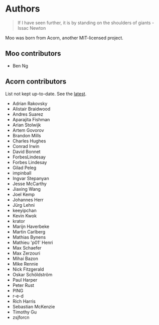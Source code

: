 # Authors

> If I have seen further, it is by standing on the shoulders of giants
> -Issac Newton

Moo was born from Acorn, another MIT-licensed project.

## Moo contributors

 * Ben Ng

## Acorn contributors

List not kept up-to-date. See the [latest](https://github.com/ternjs/acorn/blob/master/AUTHORS).

 * Adrian Rakovsky
 * Alistair Braidwood
 * Andres Suarez
 * Aparajita Fishman
 * Arian Stolwijk
 * Artem Govorov
 * Brandon Mills
 * Charles Hughes
 * Conrad Irwin
 * David Bonnet
 * ForbesLindesay
 * Forbes Lindesay
 * Gilad Peleg
 * impinball
 * Ingvar Stepanyan
 * Jesse McCarthy
 * Jiaxing Wang
 * Joel Kemp
 * Johannes Herr
 * Jürg Lehni
 * keeyipchan
 * Kevin Kwok
 * krator
 * Marijn Haverbeke
 * Martin Carlberg
 * Mathias Bynens
 * Mathieu 'p01' Henri
 * Max Schaefer
 * Max Zerzouri
 * Mihai Bazon
 * Mike Rennie
 * Nick Fitzgerald
 * Oskar Schöldström
 * Paul Harper
 * Peter Rust
 * PlNG
 * r-e-d
 * Rich Harris
 * Sebastian McKenzie
 * Timothy Gu
 * zsjforcn
